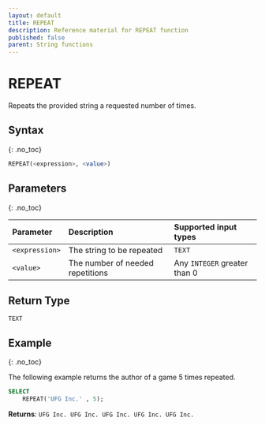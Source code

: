 ```yaml
---
layout: default
title: REPEAT
description: Reference material for REPEAT function
published: false
parent: String functions
---
```


# REPEAT

Repeats the provided string a requested number of times.

## Syntax
{: .no_toc}

```sql
REPEAT(<expression>, <value>)
```

## Parameters 
{: .no_toc}

| Parameter            | Description                  | Supported input types | 
| :-------------------- | :---------------------------|:----------------------|
| `<expression>`           | The string to be repeated | `TEXT`           |
| `<value>` | The number of needed repetitions | Any `INTEGER` greater than 0 |

## Return Type
`TEXT`

## Example
{: .no_toc}

The following example returns the author of a game 5 times repeated. 

```sql
SELECT
	REPEAT('UFG Inc.' , 5);
```

**Returns**: `UFG Inc. UFG Inc. UFG Inc. UFG Inc. UFG Inc.`
